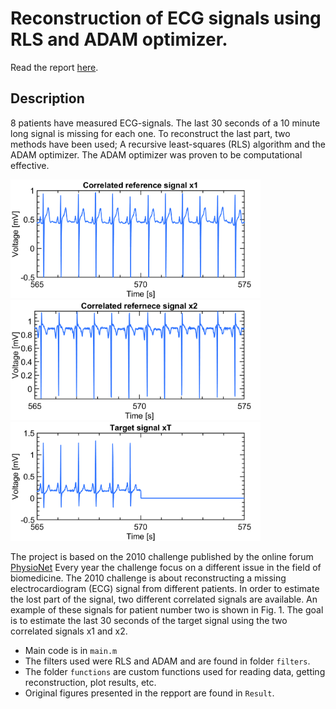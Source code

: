 # Reconstruction of ECG signals using RLS and ADAM optimizer.
Read the report [here](report.pdf).
## Description 

8 patients have measured ECG-signals. The last 30 seconds of a 10 minute long signal is missing for each one. 
To reconstruct the last part, two methods have been used; A recursive least-squares (RLS) algorithm and the ADAM optimizer.
The ADAM optimizer was proven to be computational effective.


<img src="Results/figs/p2x1.png" width="400">
<img src="Results/figs/p2x2.png" width="400">
<img src="Results/figs/xTmissing.png" width="400">

The project is based on the 2010 challenge published by the online forum [PhysioNet](https://physionet.org/content/challenge-2010/1.0.0/) Every year the challenge focus on a different issue in the field of biomedicine. The 2010 challenge is about reconstructing a missing electrocardiogram (ECG) signal from different patients. In order to estimate the lost part of the signal, two different correlated signals are available. An example of these signals for patient number two is shown in Fig. 1. The goal is to estimate the last 30 seconds of the target signal using the two correlated signals x1 and x2.




- Main code is in ```main.m```
- The filters used were RLS and ADAM and are found in folder ```filters```.
- The folder ```functions``` are custom functions used for reading data, getting reconstruction, plot results, etc.
- Original figures presented in the repport are found in ```Result```.
